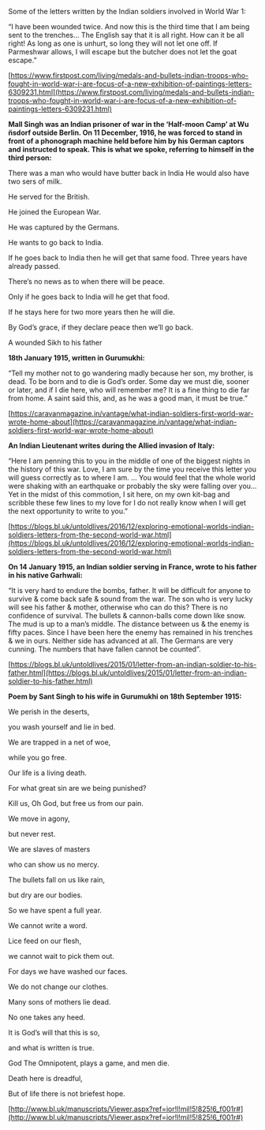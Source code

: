 Some of the letters written by the Indian soldiers involved in World War 1:

“I have been wounded twice. And now this is the third time that I am being sent to the trenches… The English say that it is all right. How can it be all right! As long as one is unhurt, so long they will not let one off. If Parmeshwar allows, I will escape but the butcher does not let the goat escape.”

[https://www.firstpost.com/living/medals-and-bullets-indian-troops-who-fought-in-world-war-i-are-focus-of-a-new-exhibition-of-paintings-letters-6309231.html](https://www.firstpost.com/living/medals-and-bullets-indian-troops-who-fought-in-world-war-i-are-focus-of-a-new-exhibition-of-paintings-letters-6309231.html)


**Mall Singh was an Indian prisoner of war in the ‘Half-moon Camp’ at Wu ̈nsdorf outside Berlin. On 11 December, 1916, he was forced to stand in front of a phonograph machine held before him by his German captors and instructed to speak. This is what we spoke, referring to himself in the third person:**

There was a man who would have butter back in India He would also have two sers of milk.

He served for the British.

He joined the European War.

He was captured by the Germans.

He wants to go back to India.

If he goes back to India then he will get that same food. Three years have already passed.

There’s no news as to when there will be peace.

Only if he goes back to India will he get that food.

If he stays here for two more years then he will die.

By God’s grace, if they declare peace then we’ll go back.

A wounded Sikh to his father



**18th January 1915, written in Gurumukhi:**

  

“Tell my mother not to go wandering madly because her son, my brother, is dead. To be born and to die is God’s order. Some day we must die, sooner or later, and if I die here, who will remember me? It is a fine thing to die far from home. A saint said this, and, as he was a good man, it must be true.”

[https://caravanmagazine.in/vantage/what-indian-soldiers-first-world-war-wrote-home-about](https://caravanmagazine.in/vantage/what-indian-soldiers-first-world-war-wrote-home-about)

  


  

**An Indian Lieutenant writes during the Allied invasion of Italy:**

“Here I am penning this to you in the middle of one of the biggest nights in the history of this war. Love, I am sure by the time you receive this letter you will guess correctly as to where I am. … You would feel that the whole world were shaking with an earthquake or probably the sky were falling over you…Yet in the midst of this commotion, I sit here, on my own kit-bag and scribble these few lines to my love for I do not really know when I will get the next opportunity to write to you.”

  

[https://blogs.bl.uk/untoldlives/2016/12/exploring-emotional-worlds-indian-soldiers-letters-from-the-second-world-war.html](https://blogs.bl.uk/untoldlives/2016/12/exploring-emotional-worlds-indian-soldiers-letters-from-the-second-world-war.html)

  

**On 14 January 1915, an Indian soldier serving in France, wrote to his father in his native Garhwali:**

“It is very hard to endure the bombs, father. It will be difficult for anyone to survive & come back safe & sound from the war. The son who is very lucky will see his father & mother, otherwise who can do this? There is no confidence of survival. The bullets & cannon-balls come down like snow. The mud is up to a man’s middle. The distance between us & the enemy is fifty paces. Since I have been here the enemy has remained in his trenches & we in ours. Neither side has advanced at all. The Germans are very cunning. The numbers that have fallen cannot be counted”.

[https://blogs.bl.uk/untoldlives/2015/01/letter-from-an-indian-soldier-to-his-father.html](https://blogs.bl.uk/untoldlives/2015/01/letter-from-an-indian-soldier-to-his-father.html)

 

**Poem by Sant Singh to his wife in Gurumukhi on 18th September 1915:**

  

We perish in the deserts,

you wash yourself and lie in bed.

We are trapped in a net of woe,

while you go free.

Our life is a living death.

For what great sin are we being punished?

Kill us, Oh God, but free us from our pain.

We move in agony,

but never rest.

We are slaves of masters

who can show us no mercy.

The bullets fall on us like rain,

but dry are our bodies.

So we have spent a full year.

We cannot write a word.

Lice feed on our flesh,

we cannot wait to pick them out.

For days we have washed our faces.

We do not change our clothes.

Many sons of mothers lie dead.

No one takes any heed.

It is God’s will that this is so,

and what is written is true.

God The Omnipotent, plays a game, and men die.

Death here is dreadful,

But of life there is not briefest hope.

  

[http://www.bl.uk/manuscripts/Viewer.aspx?ref=ior!l!mil!5!825!6_f001r#](http://www.bl.uk/manuscripts/Viewer.aspx?ref=ior!l!mil!5!825!6_f001r#)
